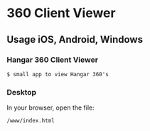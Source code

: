 # 360 Client Viewer

## Usage iOS, Android, Windows

### Hangar 360 Client Viewer

    $ small app to view Hangar 360's

### Desktop

In your browser, open the file:

    /www/index.html

